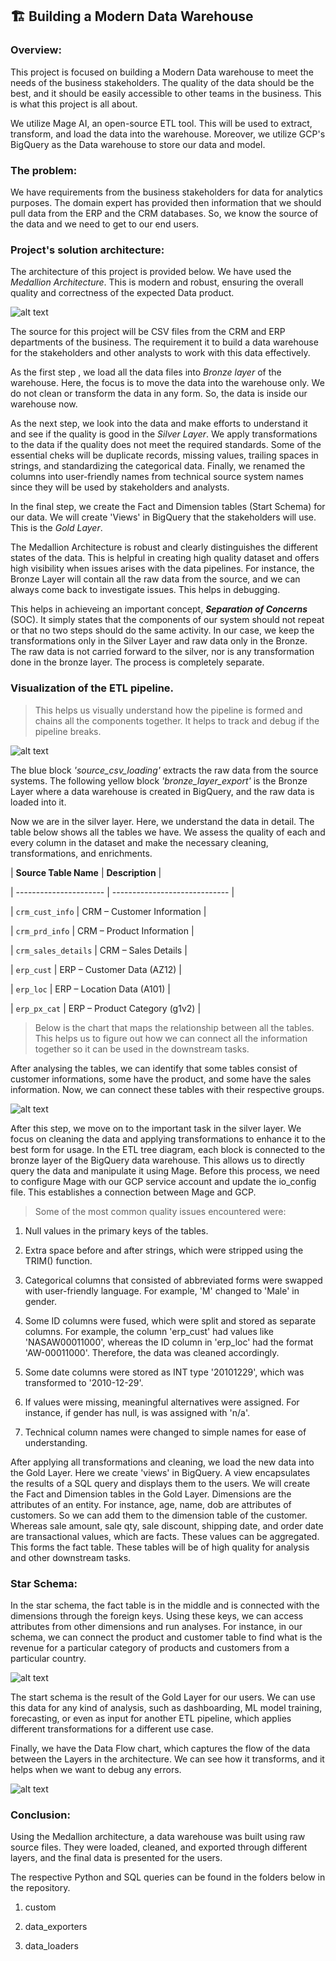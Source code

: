 ## 🏗️ Building a Modern Data Warehouse

### Overview:

This project is focused on building a Modern Data warehouse to meet the needs of the business stakeholders. The quality of the data should be the best, and it should be easily accessible to other teams in the business. This is what this project is all about.



We utilize Mage AI, an open-source ETL tool. This will be used to extract, transform, and load the data into the warehouse. Moreover, we utilize GCP's BigQuery as the Data warehouse to store our data and model.

### The problem:
We have requirements from the business stakeholders for data for analytics purposes. The domain expert has provided then information that we should pull data from the ERP and the CRM databases. So, we know the source of the data and we need to get to our end users. 



### Project's solution architecture:

The architecture of this project is provided below. We have used the _Medallion Architecture_. This is modern and robust, ensuring the overall quality and correctness of the expected Data product.  

![alt text](images/overall_project_architecture.drawio.png)


The source for this project will be CSV files from the CRM and ERP departments of the business. The requirement it to build a data warehouse for the stakeholders and other analysts to work with this data effectively.



As the first step , we load all the data files into _Bronze layer_ of the warehouse. Here, the focus is to move the data into the warehouse only. We do not clean or transform the data in any form. So, the data is inside our warehouse now.



As the next step, we look into the data and make efforts to understand it and see if the quality is good in the _Silver Layer_. We apply transformations to the data if the quality does not meet the required standards. Some of the essential cheks will be duplicate records, missing values, trailing spaces in strings, and standardizing the categorical data. Finally, we renamed the columns into user-friendly names from technical source system names since they will be used by stakeholders and analysts.



In the final step, we create the Fact and Dimension tables (Start Schema) for our data. We will create 'Views' in BigQuery that the stakeholders will use. This is the _Gold Layer_.



The Medallion Architecture is robust and clearly distinguishes the different states of the data. This is helpful in creating high quality dataset and offers high visibility when issues arises with the data pipelines. For instance, the Bronze Layer will contain all the raw data from the source, and we can always come back to investigate issues. This helps in debugging. 



This helps in achieveing an important concept, ___Separation of Concerns___ (SOC). It simply states that the components of our system should not repeat or that no two steps should do the same activity. In our case, we keep the transformations only in the Silver Layer and raw data only in the Bronze. The raw data is not carried forward to the silver, nor is any transformation done in the bronze layer. The process is completely separate.





### Visualization of the ETL pipeline. 

> This helps us visually understand how the pipeline is formed and chains all the components together. It helps to track and debug if the pipeline breaks.

![alt text](images/Mage_Tree.png)


The blue block _'source_csv_loading'_ extracts the raw data from the source systems. The following yellow block _'bronze_layer_export'_ is the Bronze Layer where a data warehouse is created in BigQuery, and the raw data is loaded into it. 



Now we are in the silver layer. Here, we understand the data in detail. The table below shows all the tables we have. We assess the quality of each and every column in the dataset and make the necessary cleaning, transformations, and enrichments.



| **Source Table Name**          | **Description**        |

| ----------------------    | ----------------------------- |

| `crm_cust_info`           | CRM – Customer Information    |

| `crm_prd_info`            | CRM – Product Information     |

| `crm_sales_details`       | CRM – Sales Details           |

| `erp_cust`                | ERP – Customer Data (AZ12)    |

| `erp_loc`                 | ERP – Location Data (A101)    |

| `erp_px_cat`              | ERP – Product Category (g1v2) |





> Below is the chart that maps the relationship between all the tables. This helps us to figure out how we can connect all the information together so it can be used in the downstream tasks.



After analysing the tables, we can identify that some tables consist of customer informations, some have the product, and some have the sales information. Now, we can connect these tables with their respective groups.

![alt text](images/data_integration_model.drawio.png)


After this step, we move on to the important task in the silver layer. We focus on cleaning the data and applying transformations to enhance it to the best form for usage. In the ETL tree diagram, each block is connected to the bronze layer of the BigQuery data warehouse. This allows us to directly query the data and manipulate it using Mage. Before this process, we need to configure Mage with our GCP service account and update the io_config file. This establishes a connection between Mage and GCP. 



> Some of the most common quality issues encountered were:

1. Null values in the primary keys of the tables.

2. Extra space before and after strings, which were stripped using the TRIM() function.

3. Categorical columns that consisted of abbreviated forms were swapped with user-friendly language. For example, 'M' changed to 'Male' in gender.

4. Some ID columns were fused, which were split and stored as separate columns. For example, the column 'erp_cust' had values like 'NASAW00011000', whereas the ID column in 'erp_loc' had the format 'AW-00011000'. Therefore, the data was cleaned accordingly.

5. Some date columns were stored as INT type '20101229', which was transformed to '2010-12-29'.

6. If values were missing, meaningful alternatives were assigned. For instance, if gender has null, is was assigned with 'n/a'. 

7. Technical column names were changed to simple names for ease of understanding.



After applying all transformations and cleaning, we load the new data into the Gold Layer. Here we create 'views' in BigQuery. A view encapsulates the results of a SQL query and displays them to the users. We will create the Fact and Dimension tables in the Gold Layer. Dimensions are the attributes of an entity. For instance, age, name, dob are attributes of customers. So we can add them to the dimension table of the customer. Whereas sale amount, sale qty, sale discount, shipping date, and order date are transactional values, which are facts. These values can be aggregated. This forms the fact table. These tables will be of high quality for analysis and other downstream tasks. 



### Star Schema:



In the star schema, the fact table is in the middle and is connected with the dimensions through the foreign keys. Using these keys, we can access attributes from other dimensions and run analyses. For instance, in our schema, we can connect the product and customer table to find what is the revenue for a particular category of products and customers from a particular country. 


![alt text](images/star_schema.drawio.png)


The start schema is the result of the Gold Layer for our users. We can use this data for any kind of analysis, such as dashboarding, ML model training, forecasting, or even as input for another ETL pipeline, which applies different transformations for a different use case.



Finally, we have the Data Flow chart, which captures the flow of the data between the Layers in the architecture. We can see how it transforms, and it helps when we want to debug any errors. 



![alt text](images/Data_Flow.drawio.png)



### Conclusion:

Using the Medallion architecture, a data warehouse was built using raw source files. They were loaded, cleaned, and exported through different layers, and the final data is presented for the users.



The respective Python and SQL queries can be found in the folders below in the repository. 

1. custom

2. data_exporters

3. data_loaders


